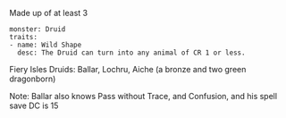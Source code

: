 Made up of at least 3
```statblock
monster: Druid
traits:
- name: Wild Shape
  desc: The Druid can turn into any animal of CR 1 or less.

```
Fiery Isles Druids: Ballar, Lochru, Aiche (a bronze and two green dragonborn)

Note: Ballar also knows Pass without Trace, and Confusion, and his spell save DC is 15